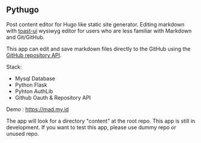 ## Pythugo
Post content editor for Hugo like static site generator. Editing markdown with [toast-ui](https://ui.toast.com/tui-editor) wysiwyg editor for users who are less familiar with Markdown and Git/GitHub. 

This app can edit and save markdown files directly to the GitHub using the [GitHub repository API](https://docs.github.com/en/rest/repos/contents?apiVersion=2022-11-28).

Stack:
- Mysql Database 
- Python Flask
- Pyhton AuthLib
- Github Oauth & Repository API

Demo : https://mad.my.id

The app will look for a directory "content" at the root repo.
This app is still in development. If you want to test this app, please use dummy repo or unused repo. 